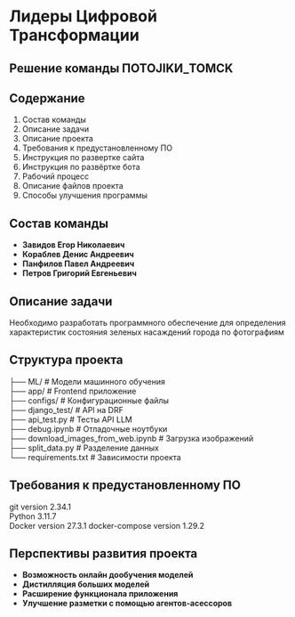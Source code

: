 # Лидеры Цифровой Трансформации 
## Решение команды ПOTOJIKИ_TOMCK
## Содержание

1. Состав команды
2. Описание задачи
3. Описание проекта
4. Требования к предустановленному ПО
5. Инструкция по развертке сайта
6. Инструкция по развёртке бота
7. Рабочий процесс
8. Описание файлов проекта
9. Способы улучшения программы
## Состав команды
- **Завидов Егор Николаевич**
- **Кораблев Денис Андреевич**
- **Панфилов Павел Андреевич**
- **Петров Григорий Евгеньевич**
## Описание задачи
Необходимо разработать программного обеспечение для определения характеристик состояния зеленых насаждений города по фотографиям
## Структура проекта
├── ML/ # Модели машинного обучения  
├── app/ # Frontend приложение  
├── configs/ # Конфигурационные файлы  
├── django_test/ # API на DRF  
├── api_test.py # Тесты API LLM  
├── debug.ipynb # Отладочные ноутбуки  
├── download_images_from_web.ipynb # Загрузка изображений  
├── split_data.py # Разделение данных  
└── requirements.txt # Зависимости проекта  
## Требования к предустановленному ПО
git version 2.34.1  
Python 3.11.7  
Docker version 27.3.1
docker-compose version 1.29.2
## Перспективы развития проекта    
- **Возможность онлайн дообучения моделей**
- **Дистилляция больших моделей**  
- **Расширение функционала приложения**
- **Улучшение разметки с помощью агентов-асессоров**
